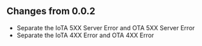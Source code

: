 ## Changes from 0.0.2
- Separate the IoTA 5XX Server Error and OTA 5XX Server Error
- Separate the IoTA 4XX Error and OTA 4XX Error
